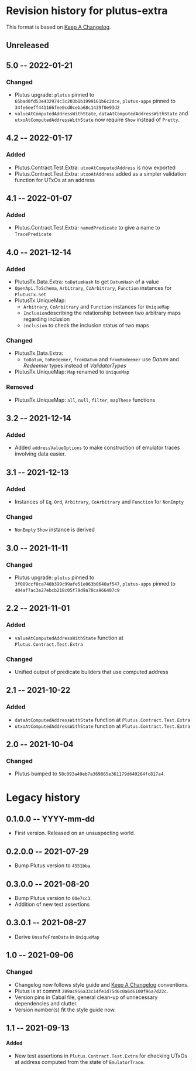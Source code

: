 # Revision history for plutus-extra

This format is based on [Keep A Changelog](https://keepachangelog.com/en/1.0.0).

## Unreleased

## 5.0 -- 2022-01-21

### Changed
  
* Plutus upgrade: `plutus` pinned to `65bad0fd53e432974c3c203b1b1999161b6c2dce`, 
  `plutus-apps` pinned to `34fe6eeff441166fee0cd0ceba68c1439f0e93d2`
* `valueAtComputedAddressWithState`, `dataAtComputedAddressWithState` and
  `utxoAtComputedAddressWithState` now require `Show` instead of `Pretty`.

## 4.2 -- 2022-01-17

### Added

- Plutus.Contract.Test.Extra: `utxoAtComputedAddress` is now exported
- Plutus.Contract.Test.Extra: `utxoAtAddress` added as a simpler validation
  function for UTxOs at an address

## 4.1 -- 2022-01-07

### Added

- Plutus.Contract.Test.Extra: `namedPredicate` to give a name to `TracePredicate`

## 4.0 -- 2021-12-14

### Added

- PlutusTx.Data.Extra: `toDatumHash` to get `DatumHash` of a value
- `OpenApi.ToSchema`, `Arbitrary`, `CoArbitrary`, `Function` instances
  for `PlutusTx.Set`
- PlutusTx.UniqueMap:
  - `Arbitrary`, `CoArbitrary` and `Function` instances for `UniqueMap`
  - `Inclusion`describing the relationship between two arbitrary maps
    regarding inclusion
  - `inclusion` to check the inclusion status of two maps

### Changed

- PlutusTx.Data.Extra:
  - `toDatum`, `toRedeemer`, `fromDatum` and `fromRedeemer`
    use _Datum_ and _Redeemer_ types instead of _ValidatorTypes_
- PlutusTx.UniqueMap: `Map` renamed to `UniqueMap`

### Removed

- PlutusTx.UniqueMap: `all`, `null`, `filter`, `mapThese` functions

## 3.2 -- 2021-12-14

### Added

- Added `addressValueOptions` to make construction of
  emulator traces involving data easier.

## 3.1 -- 2021-12-13

### Added

- Instances of `Eq`, `Ord`, `Arbitrary`, `CoArbitrary`
  and `Function` for `NonEmpty`

### Changed

- `NonEmpty` `Show` instance is derived

## 3.0 -- 2021-11-11

### Changed

* Plutus upgrade: `plutus` pinned to `3f089ccf0ca746b399c99afe51e063b0640af547`,
  `plutus-apps` pinned to `404af7ac3e27ebcb218c05f79d9a70ca966407c9`

## 2.2 -- 2021-11-01

### Added

- `valueAtComputedAddressWithState` function at `Plutus.Contract.Test.Extra`

### Changed

* Unified output of predicate builders that use computed address

## 2.1 -- 2021-10-22

### Added

- `dataAtComputedAddressWithState` function at `Plutus.Contract.Test.Extra`
- `utxoAtComputedAddressWithState` function at `Plutus.Contract.Test.Extra`

## 2.0 -- 2021-10-04

### Changed

* Plutus bumped to `58c093a49eb7a369865e361179d649264fc817a4`.

# Legacy history

## 0.1.0.0 -- YYYY-mm-dd

- First version. Released on an unsuspecting world.

## 0.2.0.0 -- 2021-07-29

- Bump Plutus version to `4551bba`.

## 0.3.0.0 -- 2021-08-20

- Bump Plutus version to `00e7cc3`.
- Addition of new test assertions

## 0.3.0.1 -- 2021-08-27

- Derive `UnsafeFromData` in `UniqueMap`

## 1.0 -- 2021-09-06

### Changed

* Changelog now follows style guide and [Keep A
  Changelog](https://keepachangelog.com/en/1.0.0) conventions.
* Plutus is at commit ``289ac956a33c14fe1d75d6c0a6d6100f96a7d22c``.
* Version pins in Cabal file, general clean-up of unnecessary dependencies and
  clutter.
* Version number(s) fit the style guide now.

## 1.1 -- 2021-09-13
#### Added
* New test assertions in `Plutus.Contract.Test.Extra` for checking UTxOs at
  address computed from the state of `EmulatorTrace`.

